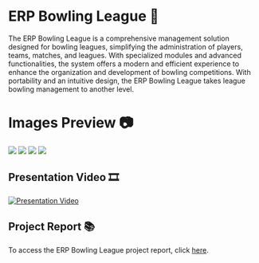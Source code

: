 # ERP Bowling League 🎳
The ERP Bowling League is a comprehensive management solution designed for bowling leagues, simplifying the administration of players, teams, matches, and leagues. With specialized modules and advanced functionalities, the system offers a modern and efficient experience to enhance the organization and development of bowling competitions. With portability and an intuitive design, the ERP Bowling League takes league bowling management to another level.

# Images Preview 📷
<div class="carousel-container">
    <div class="carousel-slide">
        <img src="https://github.com/PolNie/ERP-Bowling-League-Management/blob/main/img/">
        <img src="https://github.com/PolNie/ERP-Bowling-League-Management/blob/main/img/">
        <img src="https://github.com/PolNie/ERP-Bowling-League-Management/blob/main/img/">
        <img src="https://github.com/PolNie/ERP-Bowling-League-Management/blob/main/img/">
    </div>
</div>

## Presentation Video 🎞
[![Presentation Video](https://i.ytimg.com/vi/VPRjCeoBqrI/hq720.jpg?sqp=-oaymwEcCNAFEJQDSFXyq4qpAw4IARUAAIhCGAFwAcABBg==&rs=AOn4CLC66mngvsgydVq4HM_MITPRXedOQw)](https://www.youtube.com/watch?v=VPRjCeoBqrI&pp=ygURc2t5IGZ1bG)

## Project Report 📚
To access the ERP Bowling League project report, click [here](https://docs.google.com/document/d/1yi0YyKdvMQGsrdw_vcsXQHrbpXQbtf0QVj99rGNSWU0).
